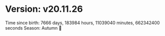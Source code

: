 # Version: v20.11.26
Time since birth: 7666 days, 183984 hours, 11039040 minutes, 662342400 seconds
Season: Autumn 🍁
